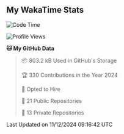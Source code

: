 ## My WakaTime Stats
<!--START_SECTION:waka-->
![Code Time](http://img.shields.io/badge/Code%20Time-197%20hrs%2017%20mins-blue)

![Profile Views](http://img.shields.io/badge/Profile%20Views-0-blue)

**🐱 My GitHub Data** 

> 📦 803.2 kB Used in GitHub's Storage 
 > 
> 🏆 330 Contributions in the Year 2024
 > 
> 💼 Opted to Hire
 > 
> 📜 21 Public Repositories 
 > 
> 🔑 13 Private Repositories 
 > 

 Last Updated on 11/12/2024 09:16:42 UTC
<!--END_SECTION:waka-->

